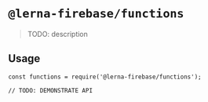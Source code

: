 # `@lerna-firebase/functions`

> TODO: description

## Usage

```
const functions = require('@lerna-firebase/functions');

// TODO: DEMONSTRATE API
```
